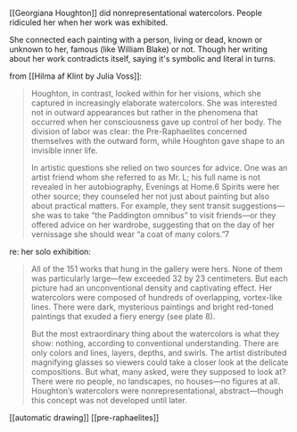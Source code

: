 [[Georgiana Houghton]] did nonrepresentational watercolors. People ridiculed her when her work was exhibited.

She connected each painting with a person, living or dead, known or unknown to her, famous (like William Blake) or not. Though her writing about her work contradicts itself, saying it's symbolic and literal in turns.

from [[Hilma af Klint by Julia Voss]]:
> Houghton, in contrast, looked within for her visions, which she captured in increasingly elaborate watercolors. She was interested not in outward appearances but rather in the phenomena that occurred when her consciousness gave up control of her body. The division of labor was clear: the Pre-Raphaelites concerned themselves with the outward form, while Houghton gave shape to an invisible inner life.
> 
> In artistic questions she relied on two sources for advice. One was an artist friend whom she referred to as Mr. L; his full name is not revealed in her autobiography, Evenings at Home.6 Spirits were her other source; they counseled her not just about painting but also about practical matters. For example, they sent transit suggestions—she was to take “the Paddington omnibus” to visit friends—or they offered advice on her wardrobe, suggesting that on the day of her vernissage she should wear “a coat of many colors.”7

re: her solo exhibition:
> All of the 151 works that hung in the gallery were hers. None of them was particularly large—few exceeded 32 by 23 centimeters. But each picture had an unconventional density and captivating effect. Her watercolors were composed of hundreds of overlapping, vortex-like lines. There were dark, mysterious paintings and bright red-toned paintings that exuded a fiery energy (see plate 8).
> 
> But the most extraordinary thing about the watercolors is what they show: nothing, according to conventional understanding. There are only colors and lines, layers, depths, and swirls. The artist distributed magnifying glasses so viewers could take a closer look at the delicate compositions. But what, many asked, were they supposed to look at? There were no people, no landscapes, no houses—no figures at all. Houghton’s watercolors were nonrepresentational, abstract—though this concept was not developed until later.


[[automatic drawing]]
[[pre-raphaelites]]